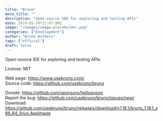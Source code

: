 ```yaml
---
title: "Bruno"
meta_title: ""
description: "Open-source IDE for exploring and testing APIs"
date: 2024-05-29T21:07:00Z
image: "/images/image-placeholder.png"
categories: ["Development"]
author: "Bruno Authors"
tags: ["official"]
draft: false
---
```


Open-source IDE for exploring and testing APIs

License: MIT

Web page: https://www.usebruno.com/  
Source code: https://github.com/usebruno/bruno

Donate: https://github.com/sponsors/helloanoop  
Report the bug: https://github.com/usebruno/bruno/issues/new/  
Download: https://github.com/usebruno/bruno/releases/download/v1.18.1/bruno_1.18.1_x86_64_linux.AppImage
